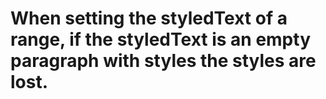 # When setting the styledText of a range, if the styledText is an empty paragraph with styles the styles are lost.
